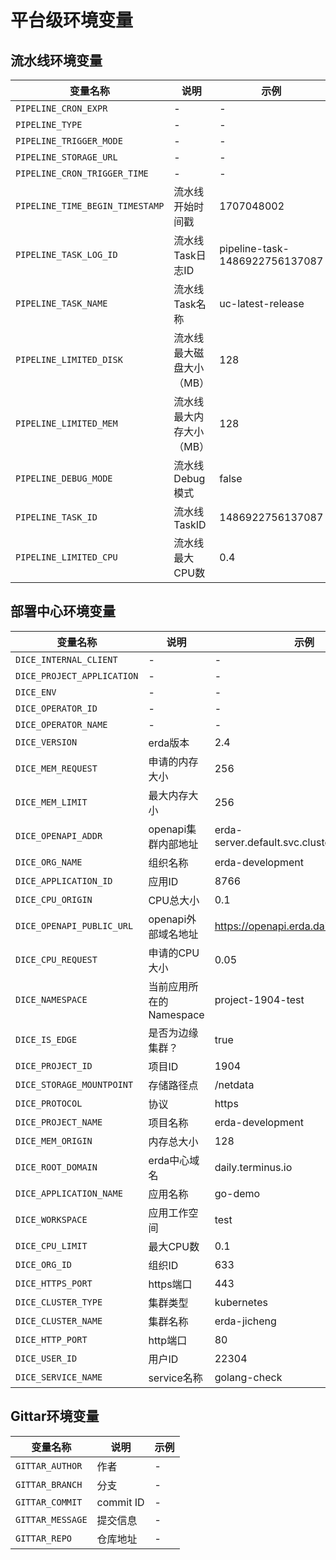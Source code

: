 # 平台级环境变量

## 流水线环境变量

| 变量名称                            | 说明            | 示例                             |
|---------------------------------|---------------|--------------------------------|
| `PIPELINE_CRON_EXPR`            | -             | -                              |
| `PIPELINE_TYPE`                 | -             | -                              |
| `PIPELINE_TRIGGER_MODE`         | -             | -                              |
| `PIPELINE_STORAGE_URL`          | -             | -                              |
| `PIPELINE_CRON_TRIGGER_TIME`    | -             | -                              |
| `PIPELINE_TIME_BEGIN_TIMESTAMP` | 流水线开始时间戳      | 1707048002                     |
| `PIPELINE_TASK_LOG_ID`          | 流水线Task日志ID   | pipeline-task-1486922756137087 |
| `PIPELINE_TASK_NAME`            | 流水线Task名称     | uc-latest-release              |
| `PIPELINE_LIMITED_DISK`         | 流水线最大磁盘大小（MB） | 128                            |
| `PIPELINE_LIMITED_MEM`          | 流水线最大内存大小（MB） | 128                            |
| `PIPELINE_DEBUG_MODE`           | 流水线Debug模式    | false                          |
| `PIPELINE_TASK_ID`              | 流水线TaskID     | 1486922756137087               |
| `PIPELINE_LIMITED_CPU`          | 流水线最大CPU数     | 0.4                            |

## 部署中心环境变量

| 变量名称                       | 说明               | 示例                                         |
|----------------------------|------------------|--------------------------------------------|
| `DICE_INTERNAL_CLIENT`     | -                | -                                          |
| `DICE_PROJECT_APPLICATION` | -                | -                                          |
| `DICE_ENV`                 | -                | -                                          |
| `DICE_OPERATOR_ID`         | -                | -                                          |
| `DICE_OPERATOR_NAME`       | -                | -                                          |
| `DICE_VERSION`             | erda版本           | 2.4                                        |
| `DICE_MEM_REQUEST`         | 申请的内存大小          | 256                                        |
| `DICE_MEM_LIMIT`           | 最大内存大小           | 256                                        |
| `DICE_OPENAPI_ADDR`        | openapi集群内部地址    | erda-server.default.svc.cluster.local:9529 |
| `DICE_ORG_NAME`            | 组织名称             | erda-development                           |
| `DICE_APPLICATION_ID`      | 应用ID             | 8766                                       |
| `DICE_CPU_ORIGIN`          | CPU总大小           | 0.1                                        |
| `DICE_OPENAPI_PUBLIC_URL`  | openapi外部域名地址    | https://openapi.erda.daily.terminus.io/    |
| `DICE_CPU_REQUEST`         | 申请的CPU大小         | 0.05                                       |
| `DICE_NAMESPACE`           | 当前应用所在的Namespace | project-1904-test                          |
| `DICE_IS_EDGE`             | 是否为边缘集群？         | true                                       |
| `DICE_PROJECT_ID`          | 项目ID             | 1904                                       |
| `DICE_STORAGE_MOUNTPOINT`  | 存储路径点            | /netdata                                   |
| `DICE_PROTOCOL`            | 协议               | https                                      |
| `DICE_PROJECT_NAME`        | 项目名称             | erda-development                           |
| `DICE_MEM_ORIGIN`          | 内存总大小            | 128                                        |
| `DICE_ROOT_DOMAIN`         | erda中心域名         | daily.terminus.io                          |
| `DICE_APPLICATION_NAME`    | 应用名称             | go-demo                                    |
| `DICE_WORKSPACE`           | 应用工作空间           | test                                       |
| `DICE_CPU_LIMIT`           | 最大CPU数           | 0.1                                        |
| `DICE_ORG_ID`              | 组织ID             | 633                                        |
| `DICE_HTTPS_PORT`          | https端口          | 443                                        |
| `DICE_CLUSTER_TYPE`        | 集群类型             | kubernetes                                 |
| `DICE_CLUSTER_NAME`        | 集群名称             | erda-jicheng                               |
| `DICE_HTTP_PORT`           | http端口           | 80                                         |
| `DICE_USER_ID`             | 用户ID             | 22304                                      |
| `DICE_SERVICE_NAME`        | service名称        | golang-check                               |

## Gittar环境变量

| 变量名称             | 说明        | 示例 |
|------------------|-----------|----|
| `GITTAR_AUTHOR`  | 作者        | -  |
| `GITTAR_BRANCH`  | 分支        | -  |
| `GITTAR_COMMIT`  | commit ID | -  |
| `GITTAR_MESSAGE` | 提交信息      | -  |
| `GITTAR_REPO`    | 仓库地址      | -  |



























